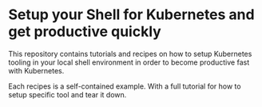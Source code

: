 # Setup your Shell for Kubernetes and get productive quickly

This repository contains tutorials and recipes on how to setup Kubernetes tooling in your local shell environment in order to become productive fast with Kubernetes.

Each recipes is a self-contained example. With a full tutorial for how to setup specific tool and tear it down.

